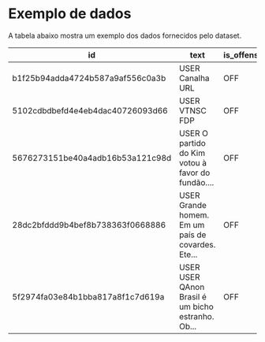 # Exemplo de dados

A tabela abaixo mostra um exemplo dos dados fornecidos pelo dataset.

| id                               | text                                              | is\_offensive | is\_targeted | targeted\_type | toxic\_spans                                       | health | gender\_attack | ideology | insult | other\_lifestyle | physical\_aspects | profanity\_obscene | racism | religious\_intolerance | sexism | xenophobia |
| -------------------------------- | ------------------------------------------------- | ------------- | ------------ | -------------- | -------------------------------------------------- | ------ | -------------- | -------- | ------ | ---------------- | ----------------- | ------------------ | ------ | ---------------------- | ------ | ---------- |
| b1f25b94adda4724b587a9af556c0a3b | USER Canalha URL                                  | OFF           | TIN          | IND            | \[5, 6, 7, 8, 9, 10, 11, 12, 13\]                  | FALSE  | FALSE          | FALSE    | TRUE   | FALSE            | FALSE             | FALSE              | FALSE  | FALSE                  | FALSE  | FALSE      |
| 5102cdbdbefd4e4eb4dac40726093d66 | USER VTNSC FDP                                    | OFF           | TIN          | IND            | \[5, 6, 7, 8, 9, 10, 11, 12, 13, 14\]              | FALSE  | FALSE          | FALSE    | TRUE   | FALSE            | FALSE             | TRUE               | FALSE  | FALSE                  | FALSE  | FALSE      |
| 5676273151be40a4adb16b53a121c98d | USER O partido do Kim votou à favor do fundão.... | OFF           | TIN          | IND            | None                                               | FALSE  | FALSE          | FALSE    | TRUE   | FALSE            | FALSE             | FALSE              | FALSE  | FALSE                  | FALSE  | FALSE      |
| 28dc2bfddd9b4bef8b738363f0668886 | USER Grande homem. Em um país de covardes. Ete... | OFF           | TIN          | GRP            | \[34, 35, 36, 37, 38, 39, 40, 41, 42\]             | FALSE  | FALSE          | FALSE    | TRUE   | FALSE            | FALSE             | FALSE              | FALSE  | FALSE                  | FALSE  | FALSE      |
| 5f2974fa03e84b1bba817a8f1c7d619a | USER USER QAnon Brasil é um bicho estranho. Ob... | OFF           | TIN          | IND            | \[28, 29, 30, 31, 32, 33, 34, 35, 36, 37, 38, 3... | FALSE  | FALSE          | FALSE    | TRUE   | FALSE            | FALSE             | TRUE               | FALSE  | FALSE                  | FALSE  | FALSE      |